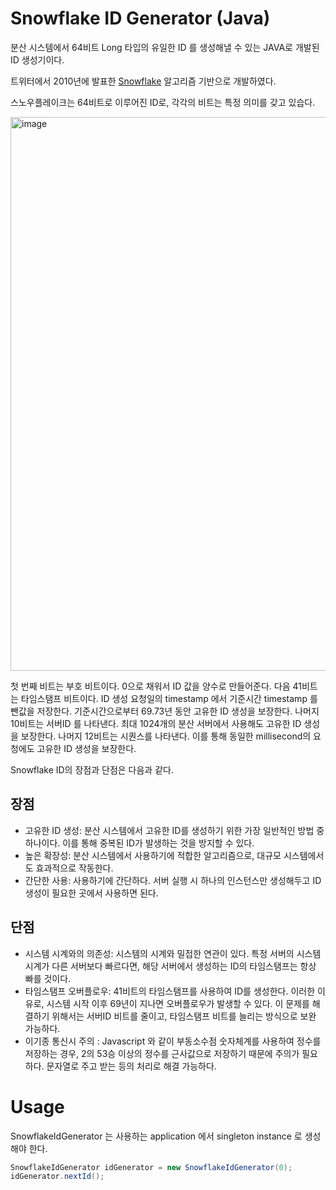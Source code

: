 # Snowflake ID Generator (Java)

분산 시스템에서 64비트 Long 타입의 유일한 ID 를 생성해낼 수 있는 JAVA로 개발된 ID 생성기이다.

트위터에서 2010년에 발표한 [Snowflake](https://blog.twitter.com/engineering/en_us/a/2010/announcing-snowflake) 알고리즘 기반으로 개발하였다.

스노우플레이크는 64비트로 이루어진 ID로, 각각의 비트는 특정 의미를 갖고 있습다.

<img width="886" alt="image" src="https://user-images.githubusercontent.com/67363545/232283753-aef4ea69-e5b2-4fb6-a743-af02254c5361.png">

첫 번째 비트는 부호 비트이다. 0으로 채워서 ID 값을 양수로 만들어준다.
다음 41비트는 타임스탬프 비트이다. ID 생성 요청일의 timestamp 에서 기준시간 timestamp 를 뺀값을 저장한다. 기준시간으로부터 69.73년 동안 고유한 ID 생성을 보장한다.
나머지 10비트는 서버ID 를 나타낸다. 최대 1024개의 분산 서버에서 사용해도 고유한 ID 생성을 보장한다.
나머지 12비트는 시퀀스를 나타낸다. 이를 통해 동일한 millisecond의 요청에도 고유한 ID 생성을 보장한다.

Snowflake ID의 장점과 단점은 다음과 같다.

## 장점
* 고유한 ID 생성: 분산 시스템에서 고유한 ID를 생성하기 위한 가장 일반적인 방법 중 하나이다. 이를 통해 중복된 ID가 발생하는 것을 방지할 수 있다.
* 높은 확장성: 분산 시스템에서 사용하기에 적합한 알고리즘으로, 대규모 시스템에서도 효과적으로 작동한다.
* 간단한 사용: 사용하기에 간단하다. 서버 실행 시 하나의 인스턴스만 생성해두고 ID 생성이 필요한 곳에서 사용하면 된다.

## 단점
* 시스템 시계와의 의존성: 시스템의 시계와 밀접한 연관이 있다. 특정 서버의 시스템 시계가 다른 서버보다 빠르다면, 해당 서버에서 생성하는 ID의 타임스탬프는 항상 빠를 것이다.
* 타임스탬프 오버플로우: 41비트의 타임스탬프를 사용하여 ID를 생성한다. 이러한 이유로, 시스템 시작 이후 69년이 지나면 오버플로우가 발생할 수 있다. 이 문제를 해결하기 위해서는 서버ID 비트를 줄이고, 타임스탬프 비트를 늘리는 방식으로 보완 가능하다.
* 이기종 통신시 주의 : Javascript 와 같이 부동소수점 숫자체계를 사용하여 정수를 저장하는 경우, 2의 53승 이상의 정수를 근사값으로 저장하기 때문에 주의가 필요하다. 문자열로 주고 받는 등의 처리로 해결 가능하다.

# Usage
SnowflakeIdGenerator 는 사용하는 application 에서 singleton instance 로 생성해야 한다.
```java
SnowflakeIdGenerator idGenerator = new SnowflakeIdGenerator(0);
idGenerator.nextId();
```
